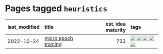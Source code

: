 # Pages tagged `heuristics`

|last_modified|title|est. idea maturity|tags
|:---|:---|---:|:---|
|2022-10-24|[micro epoch training](../micro-epoch.md)|733|[![](https://img.shields.io/badge/tag-augmentation-b5ec2c)](../tags/augmentation.md) [![](https://img.shields.io/badge/tag-dataset-734214)](../tags/dataset.md) [![](https://img.shields.io/badge/tag-heuristics-f76896)](../tags/heuristics.md) [![](https://img.shields.io/badge/tag-tooling-da6994)](../tags/tooling.md) [![](https://img.shields.io/badge/tag-training-96f021)](../tags/training.md)|